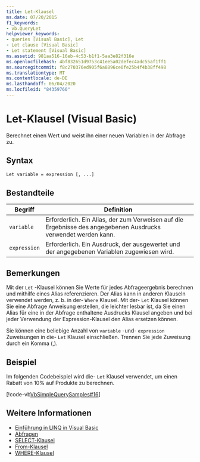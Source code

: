 ```yaml
---
title: Let-Klausel
ms.date: 07/20/2015
f1_keywords:
- vb.QueryLet
helpviewer_keywords:
- queries [Visual Basic], Let
- Let clause [Visual Basic]
- Let statement [Visual Basic]
ms.assetid: 981aa516-16eb-4c53-b1f1-5aa3e82f316e
ms.openlocfilehash: 4bf832651d9753c41ee5a02defec4adc55af1ff1
ms.sourcegitcommit: f8c270376ed905f6a8896ce0fe25b4f4b38ff498
ms.translationtype: MT
ms.contentlocale: de-DE
ms.lasthandoff: 06/04/2020
ms.locfileid: "84359760"
---
```

# <a name="let-clause-visual-basic"></a>Let-Klausel (Visual Basic)
Berechnet einen Wert und weist ihn einer neuen Variablen in der Abfrage zu.  
  
## <a name="syntax"></a>Syntax  
  
```vb  
Let variable = expression [, ...]  
```  
  
## <a name="parts"></a>Bestandteile  
  
|Begriff|Definition|  
|---|---|  
|`variable`|Erforderlich. Ein Alias, der zum Verweisen auf die Ergebnisse des angegebenen Ausdrucks verwendet werden kann.|  
|`expression`|Erforderlich. Ein Ausdruck, der ausgewertet und der angegebenen Variablen zugewiesen wird.|  
  
## <a name="remarks"></a>Bemerkungen  
 Mit der `Let` -Klausel können Sie Werte für jedes Abfrageergebnis berechnen und mithilfe eines Alias referenzieren. Der Alias kann in anderen Klauseln verwendet werden, z. b. in der- `Where` Klausel. Mit der- `Let` Klausel können Sie eine Abfrage Anweisung erstellen, die leichter lesbar ist, da Sie einen Alias für eine in der Abfrage enthaltene Ausdrucks Klausel angeben und bei jeder Verwendung der Expression-Klausel den Alias ersetzen können.  
  
 Sie können eine beliebige Anzahl von `variable` -und- `expression` Zuweisungen in die- `Let` Klausel einschließen. Trennen Sie jede Zuweisung durch ein Komma (,).  
  
## <a name="example"></a>Beispiel  
 Im folgenden Codebeispiel wird die- `Let` Klausel verwendet, um einen Rabatt von 10% auf Produkte zu berechnen.  
  
 [!code-vb[VbSimpleQuerySamples#16](~/samples/snippets/visualbasic/VS_Snippets_VBCSharp/VbSimpleQuerySamples/VB/QuerySamples1.vb#16)]  
  
## <a name="see-also"></a>Weitere Informationen

- [Einführung in LINQ in Visual Basic](../../programming-guide/language-features/linq/introduction-to-linq.md)
- [Abfragen](index.md)
- [SELECT-Klausel](select-clause.md)
- [From-Klausel](from-clause.md)
- [WHERE-Klausel](where-clause.md)
